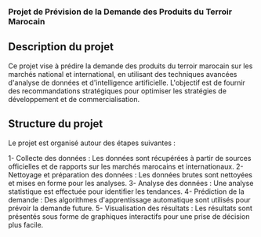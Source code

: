 ###  Projet de Prévision de la Demande des Produits du Terroir Marocain
## Description du projet
Ce projet vise à prédire la demande des produits du terroir marocain sur les marchés national et international, en utilisant des techniques avancées d'analyse de données et d'intelligence artificielle. L'objectif est de fournir des recommandations stratégiques pour optimiser les stratégies de développement et de commercialisation.
## Structure du projet
Le projet est organisé autour des étapes suivantes :

1- Collecte des données : Les données sont récupérées à partir de sources officielles et de rapports sur les marchés marocains et internationaux.
2- Nettoyage et préparation des données : Les données brutes sont nettoyées et mises en forme pour les analyses.
3- Analyse des données : Une analyse statistique est effectuée pour identifier les tendances.
4- Prédiction de la demande : Des algorithmes d'apprentissage automatique sont utilisés pour prévoir la demande future.
5- Visualisation des résultats : Les résultats sont présentés sous forme de graphiques interactifs pour une prise de décision plus facile.
